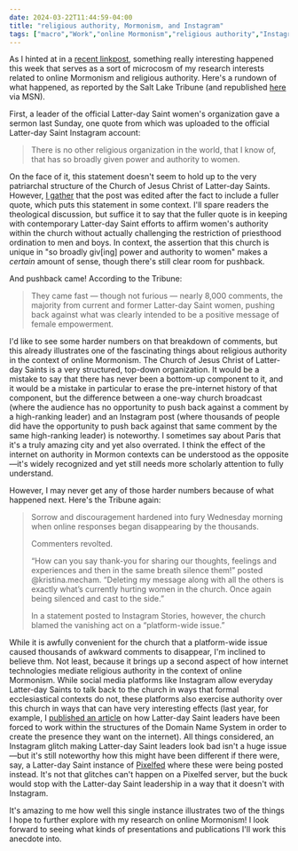 ```yaml
---
date: 2024-03-22T11:44:59-04:00
title: "religious authority, Mormonism, and Instagram"
tags: ["macro","Work","online Mormonism","religious authority","Instagram","Church of Jesus Christ of Latter-day Saints"]
---
```

As I hinted at in a [recent linkpost](https://spencergreenhalgh.com/work/2024-03-20-bookmarking-for/), something really interesting happened this week that serves as a sort of microcosm of my research interests related to online Mormonism and religious authority. Here's a rundown of what happened, as reported by the Salt Lake Tribune (and republished [here](https://www.msn.com/en-us/news/us/lds-church-responds-to-firestorm-over-speech-about-women-blames-glitch-for-vanishing-social-media-comments/ar-BB1keX1I) via MSN). 

First, a leader of the official Latter-day Saint women's organization gave a sermon last Sunday, one quote from which was uploaded to the official Latter-day Saint Instagram account:

> There is no other religious organization in the world, that I know of, that has so broadly given power and authority to women.

On the face of it, this statement doesn't seem to hold up to the very patriarchal structure of the Church of Jesus Christ of Latter-day Saints. However, [I gather](https://exponentii.org/blog/call-for-submissions-the-deleted-comments-department/) that the post was edited after the fact to include a fuller quote, which puts this statement in some context. I'll spare readers the theological discussion, but suffice it to say that the fuller quote is in keeping with contemporary Latter-day Saint efforts to affirm women's authority within the church without actually challenging the restriction of priesthood ordination to men and boys. In context, the assertion that this church is unique in "so broadly giv[ing] power and authority to women" makes a *certain* amount of sense, though there's still clear room for pushback.

And pushback came! According to the Tribune:

> They came fast — though not furious — nearly 8,000 comments, the majority from current and former Latter-day Saint women, pushing back against what was clearly intended to be a positive message of female empowerment.

I'd like to see some harder numbers on that breakdown of comments, but this already illustrates one of the fascinating things about religious authority in the context of online Mormonism. The Church of Jesus Christ of Latter-day Saints is a very structured, top-down organization. It would be a mistake to say that there has never been a bottom-up component to it, and it would be a mistake in particular to erase the pre-internet history of that component, but the difference between a one-way church broadcast (where the audience has no opportunity to push back against a comment by a high-ranking leader) and an Instagram post (where thousands of people did have the opportunity to push back against that same comment by the same high-ranking leader) is noteworthy. I sometimes say about Paris that it's a truly amazing city and yet also overrated. I think the effect of the internet on authority in Mormon contexts can be understood as the opposite—it's widely recognized and yet still needs more scholarly attention to fully understand.

However, I may never get any of those harder numbers because of what happened next. Here's the Tribune again:

> Sorrow and discouragement hardened into fury Wednesday morning when online responses began disappearing by the thousands.
> 
> Commenters revolted.
> 
> “How can you say thank-you for sharing our thoughts, feelings and experiences and then in the same breath silence them!” posted @kristina.mecham. “Deleting my message along with all the others is exactly what’s currently hurting women in the church. Once again being silenced and cast to the side.”
> 
> In a statement posted to Instagram Stories, however, the church blamed the vanishing act on a “platform-wide issue.”

While it is awfully convenient for the church that a platform-wide issue caused thousands of awkward comments to disappear, I'm inclined to believe thm. Not least, because it brings up a second aspect of how internet technologies mediate religious authority in the context of online Mormonism. While social media platforms like Instagram allow everyday Latter-day Saints to talk back to the church in ways that formal ecclesiastical contexts do not, these platforms also exercise authority over this church in ways that can have very interesting effects (last year, for example, I [published an article](https://spencergreenhalgh.com/work/new-publication-technology-naming-and-legitimacy-in-the-latter-day-saint-tradition/) on how Latter-day Saint leaders have been forced to work within the structures of the Domain Name System in order to create the presence they want on the internet). All things considered, an Instagram glitch making Latter-day Saint leaders look bad isn't a huge issue—but it's still noteworthy how this might have been different if there were, say, a Latter-day Saint instance of [Pixelfed](https://pixelfed.org/) where these were being posted instead. It's not that glitches can't happen on a Pixelfed server, but the buck would stop with the Latter-day Saint leadership in a way that it doesn't with Instagram.

It's amazing to me how well this single instance illustrates two of the things I hope to further explore with my research on online Mormonism! I look forward to seeing what kinds of presentations and publications I'll work this anecdote into.